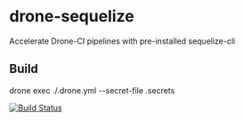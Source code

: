 # drone-sequelize

Accelerate Drone-CI pipelines with pre-installed sequelize-cli

## Build

drone exec ./.drone.yml --secret-file .secrets

[![Build Status](https://drone.slr.ovh/api/badges/sylvainleroux/drone-sequelize/status.svg)](https://drone.slr.ovh/sylvainleroux/drone-sequelize)

